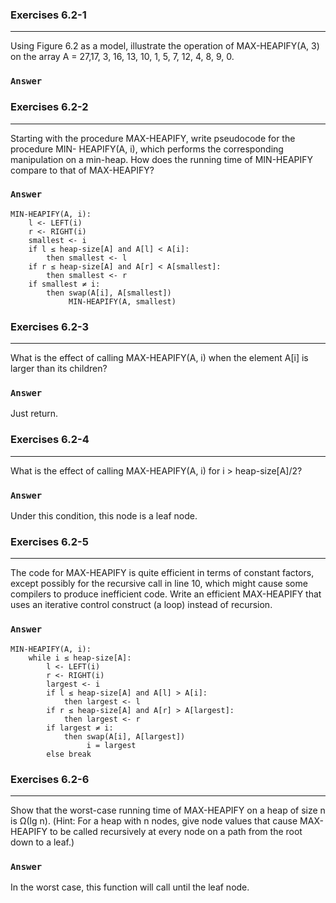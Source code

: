 ### Exercises 6.2-1
***
Using Figure 6.2 as a model, illustrate the operation of MAX-HEAPIFY(A, 3) on the array A = 27,17, 3, 16, 13, 10, 1, 5, 7, 12, 4, 8, 9, 0.


### `Answer`


### Exercises 6.2-2
***
Starting with the procedure MAX-HEAPIFY, write pseudocode for the procedure MIN- HEAPIFY(A, i), which performs the corresponding manipulation on a min-heap. How does the running time of MIN-HEAPIFY compare to that of MAX-HEAPIFY?


### `Answer`

	MIN-HEAPIFY(A, i):
		l <- LEFT(i)
		r <- RIGHT(i)
		smallest <- i
		if l ≤ heap-size[A] and A[l] < A[i]:
			then smallest <- l
		if r ≤ heap-size[A] and A[r] < A[smallest]:
			then smallest <- r
		if smallest ≠ i:
			then swap(A[i], A[smallest])
			     MIN-HEAPIFY(A, smallest)

### Exercises 6.2-3
***
What is the effect of calling MAX-HEAPIFY(A, i) when the element A[i] is larger than its children?

### `Answer`


Just return.

### Exercises 6.2-4
***
What is the effect of calling MAX-HEAPIFY(A, i) for i > heap-size[A]/2?

### `Answer`

Under this condition, this node is a leaf node.

### Exercises 6.2-5
***
The code for MAX-HEAPIFY is quite efficient in terms of constant factors, except possibly for the recursive call in line 10, which might cause some compilers to produce inefficient code. Write an efficient MAX-HEAPIFY that uses an iterative control construct (a loop) instead of recursion.

### `Answer`

	MIN-HEAPIFY(A, i):
		while i ≤ heap-size[A]:
			l <- LEFT(i)
			r <- RIGHT(i)
			largest <- i
			if l ≤ heap-size[A] and A[l] > A[i]:
				then largest <- l
			if r ≤ heap-size[A] and A[r] > A[largest]:
				then largest <- r
			if largest ≠ i:
				then swap(A[i], A[largest])
					 i = largest
			else break

### Exercises 6.2-6
***
Show that the worst-case running time of MAX-HEAPIFY on a heap of size n is Ω(lg n). (Hint: For a heap with n nodes, give node values that cause MAX-HEAPIFY to be called recursively at every node on a path from the root down to a leaf.)

### `Answer`


In the worst case, this function will call until the leaf node.


